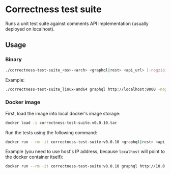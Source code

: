 # Correctness test suite

Runs a unit test suite against comments API implementation (usually deployed on localhost).

## Usage

### Binary

```sh
./correctness-test-suite_<os>-<arch> <graphql|rest> <api_url> [-nogzip] [-nodefops]
```

Example:

```sh
./correctness-test-suite_linux-amd64 graphql http://localhost:8000 -nogzip -nodefops
```

### Docker image

First, load the image into local docker's image storage:

```sh
docker load -i correctness-test-suite.v0.0.10.tar
```

Run the tests using the following command:

```sh
docker run --rm -it correctness-test-suite:v0.0.10 <graphql|rest> <api_url> [-nogzip] [-nodefops]
```

Example (you need to use host's IP address, because `localhost` will point to the docker container itself):

```sh
docker run --rm -it correctness-test-suite:v0.0.10 graphql http://10.0.6.1:8000 -nogzip -nodefops
```

